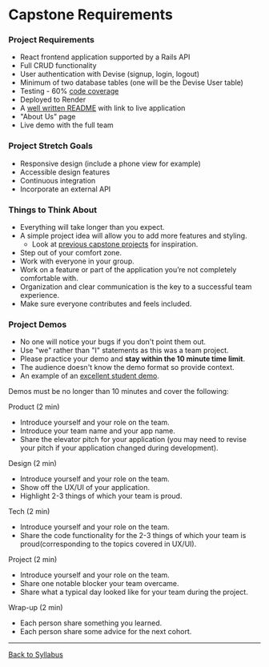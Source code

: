 # Capstone Requirements

### Project Requirements

- React frontend application supported by a Rails API
- Full CRUD functionality
- User authentication with Devise (signup, login, logout)
- Minimum of two database tables (one will be the Devise User table)
- Testing - 60% [code coverage](code-coverage.md)
- Deployed to Render
- A [well written README](https://medium.com/chingu/keys-to-a-well-written-readme-55c53d34fe6d) with link to live application
- "About Us" page
- Live demo with the full team

### Project Stretch Goals

- Responsive design (include a phone view for example)
- Accessible design features
- Continuous integration
- Incorporate an external API

### Things to Think About

- Everything will take longer than you expect.
- A simple project idea will allow you to add more features and styling.
  - Look at [previous capstone projects](https://github.com/LEARNAcademy/capstone-projects) for inspiration.
- Step out of your comfort zone.
- Work with everyone in your group.
- Work on a feature or part of the application you’re not completely comfortable with.
- Organization and clear communication is the key to a successful team experience.
- Make sure everyone contributes and feels included.

### Project Demos

- No one will notice your bugs if you don't point them out.
- Use "we" rather than "I" statements as this was a team project.
- Please practice your demo and **stay within the 10 minute time limit**.
- The audience doesn't know the demo format so provide context.
- An example of an [excellent student demo](https://youtu.be/Mub2WYzyt70).

Demos must be no longer than 10 minutes and cover the following:

Product (2 min)

- Introduce yourself and your role on the team.
- Introduce your team name and your app name.
- Share the elevator pitch for your application (you may need to revise your pitch if your application changed during development).

Design (2 min)

- Introduce yourself and your role on the team.
- Show off the UX/UI of your application.
- Highlight 2-3 things of which your team is proud.

Tech (2 min)

- Introduce yourself and your role on the team.
- Share the code functionality for the 2-3 things of which your team is proud(corresponding to the topics covered in UX/UI).

Project (2 min)

- Introduce yourself and your role on the team.
- Share one notable blocker your team overcame.
- Share what a typical day looked like for your team during the project.

Wrap-up (2 min)

- Each person share something you learned.
- Each person share some advice for the next cohort.

---

[Back to Syllabus](../README.md#unit-ten-capstone-project-mvp)
